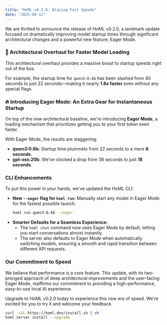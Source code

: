 ```yaml
---
title: "HoML v0.2.0: Blazing Fast Speeds"
date: "2025-08-12"
---
```


We are thrilled to announce the release of HoML v0.2.0, a landmark update focused on dramatically improving model startup times through significant architectural changes and a powerful new feature: Eager Mode.

### 🚀 Architectural Overhaul for Faster Model Loading

This architectural overhaul provides a massive boost to startup speeds right out of the box.

For example, the startup time for `qwen3:0.6b` has been slashed from 40 seconds to just 22 seconds—making it nearly **1.8x faster** even without any special flags.

### 🔥 Introducing Eager Mode: An Extra Gear for Instantaneous Startup

On top of the new architectural baseline, we're introducing **Eager Mode**, a loading mechanism that prioritizes getting you to your first token even faster.

With Eager Mode, the results are staggering:

-   **qwen3:0.6b:** Startup time plummets from 22 seconds to a mere **8 seconds**.
-   **gpt-oss:20b:** We've clocked a drop from 38 seconds to just **18 seconds**.

### CLI Enhancements

To put this power in your hands, we've updated the HoML CLI:

-   **New `--eager` flag for `homl run`:** Manually start any model in Eager Mode for the fastest possible launch.
    ```bash
    homl run qwen3:0.6b --eager
    ```
-   **Smarter Defaults for a Seamless Experience:**
    -   The `homl chat` command now uses Eager Mode by default, letting you start conversations almost instantly.
    -   The server also defaults to Eager Mode when automatically switching models, ensuring a smooth and rapid transition between different API requests.

### Our Commitment to Speed

We believe that performance is a core feature. This update, with its two-pronged approach of deep architectural improvements and the user-facing Eager Mode, reaffirms our commitment to providing a high-performance, easy-to-use local AI experience.

Upgrade to HoML v0.2.0 today to experience this new era of speed. We're excited for you to try it and welcome your feedback.

```bash
curl -sSL https://homl.dev/install.sh | sh
homl server install --upgrade
```

